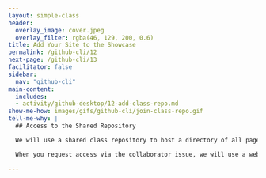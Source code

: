 ```yaml
---
layout: simple-class
header:
  overlay_image: cover.jpeg
  overlay_filter: rgba(46, 129, 200, 0.6)
title: Add Your Site to the Showcase
permalink: /github-cli/12
next-page: /github-cli/13
facilitator: false
sidebar:
  nav: "github-cli"
main-content:
  includes:
  - activity/github-desktop/12-add-class-repo.md  
show-me-how: images/gifs/github-cli/join-class-repo.gif
tell-me-why: |
  ## Access to the Shared Repository

  We will use a shared class repository to host a directory of all pages that have been created as a part of this course.

  When you request access via the collaborator issue, we will use a webhook to add you as a collaborator. This will ensure you have the ability to push to this repository, and can add your site.

---
```

